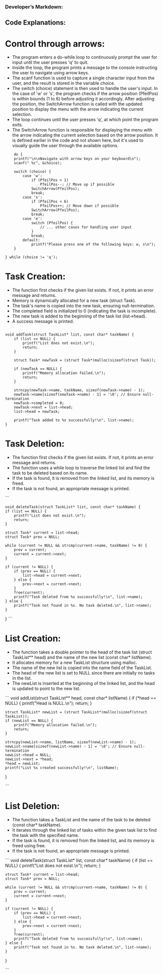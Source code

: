 ### Developer’s Markdown:

## Code Explanations: 

# Control through arrows: 
* The program enters a do-while loop to continuously prompt the user for input until the user presses 'q' to quit.
* Inside the loop, the program prints a message to the console instructing the user to navigate using arrow keys.
* The scanf function is used to capture a single character input from the user, and the result is stored in the variable choice.
* The switch (choice) statement is then used to handle the user's input. In the case of 'w' or 's', the program checks if the arrow position (PfeilPos) is within bounds (1 to 6) before adjusting it accordingly. After adjusting the position, the SwitchArrow function is called with the updated position to display the menu with the arrow indicating the current selection.
* The loop continues until the user presses 'q', at which point the program exits.
* The SwitchArrow function is responsible for displaying the menu with the arrow indicating the current selection based on the arrow position. It is defined earlier in the code and not shown here, but it's used to visually guide the user through the available options.

```
	do {
    printf("\n\nNavigate with arrow keys on your keyboard\n");
    scanf(" %c", &choice);

    switch (choice) {
        case 'w':
            if (PfeilPos > 1)
                PfeilPos--; // Move up if possible
            SwitchArrow(PfeilPos);
            break;
        case 's':
            if (PfeilPos < 6)
                PfeilPos++; // Move down if possible
            SwitchArrow(PfeilPos);
            break;
        case 'e':
            switch (PfeilPos) {
                // ... other cases for handling user input
            }
            break;
        default:
            printf("Please press one of the following keys: w, s\n");
    }

} while (choice != 'q');

```
# Task Creation: 
* The function first checks if the given list exists. If not, it prints an error message and returns.
* Memory is dynamically allocated for a new task (struct Task).
* The task's name is copied into the new task, ensuring null-termination.
* The completed field is initialized to 0 (indicating the task is incomplete).
* The new task is added to the beginning of the task list (list->head).
* A success message is printed.

```

void addTask(struct TaskList* list, const char* taskName) {
    if (list == NULL) {
        printf("List does not exist.\n");
        return;
    }

    struct Task* newTask = (struct Task*)malloc(sizeof(struct Task));

    if (newTask == NULL) {
        printf("Memory allocation failed.\n");
        return;
    }

    strncpy(newTask->name, taskName, sizeof(newTask->name) - 1);
    newTask->name[sizeof(newTask->name) - 1] = '\0'; // Ensure null-termination
    newTask->completed = 0;
    newTask->next = list->head;
    list->head = newTask;

    printf("Task added to %s successfully!\n", list->name);
}

```

# Task Deletion:
* The function first checks if the given list exists. If not, it prints an error message and returns.
* The function uses a while loop to traverse the linked list and find the task to be deleted based on its name.
* If the task is found, it is removed from the linked list, and its memory is freed.
* If the task is not found, an appropriate message is printed.

´´´

	void deleteTask(struct TaskList* list, const char* taskName) {
    if (list == NULL) {
        printf("List does not exist.\n");
        return;
    }

    struct Task* current = list->head;
    struct Task* prev = NULL;

    while (current != NULL && strcmp(current->name, taskName) != 0) {
        prev = current;
        current = current->next;
    }

    if (current != NULL) {
        if (prev == NULL) {
            list->head = current->next;
        } else {
            prev->next = current->next;
        }
        free(current);
        printf("Task deleted from %s successfully!\n", list->name);
    } else {
        printf("Task not found in %s. No task deleted.\n", list->name);
    }
}
´´´


# List Creation:

* The function takes a double pointer to the head of the task list (struct TaskList** head) and the name of the new list (const char* listName).
* It allocates memory for a new TaskList structure using malloc.
* The name of the new list is copied into the name field of the TaskList.
* The head of the new list is set to NULL since there are initially no tasks in the list.
* The newList is inserted at the beginning of the linked list, and the head is updated to point to the new list.

´´´
	void addList(struct TaskList** head, const char* listName) {
    if (*head == NULL) {
        printf("Head is NULL.\n");
        return;
    }

    struct TaskList* newList = (struct TaskList*)malloc(sizeof(struct TaskList));
    if (newList == NULL) {
        printf("Memory allocation failed.\n");
        return;
    }

    strncpy(newList->name, listName, sizeof(newList->name) - 1);
    newList->name[sizeof(newList->name) - 1] = '\0'; // Ensure null-termination
    newList->head = NULL;
    newList->next = *head;
    *head = newList;
    printf("List %s created successfully!\n", listName);
}

´´´

# List Deletion:

* The function takes a TaskList and the name of the task to be deleted (const char* taskName).
* It iterates through the linked list of tasks within the given task list to find the task with the specified name.
* If the task is found, it is removed from the linked list, and its memory is freed using free.
* If the task is not found, an appropriate message is printed.


´´´
void deleteTask(struct TaskList* list, const char* taskName) {
    if (list == NULL) {
        printf("List does not exist.\n");
        return;
    }

    struct Task* current = list->head;
    struct Task* prev = NULL;

    while (current != NULL && strcmp(current->name, taskName) != 0) {
        prev = current;
        current = current->next;
    }

    if (current != NULL) {
        if (prev == NULL) {
            list->head = current->next;
        } else {
            prev->next = current->next;
        }
        free(current);
        printf("Task deleted from %s successfully!\n", list->name);
    } else {
        printf("Task not found in %s. No task deleted.\n", list->name);
    }
}

´´´

